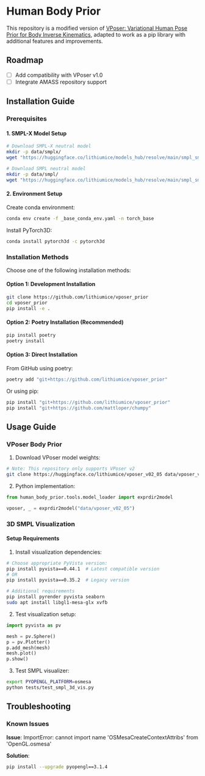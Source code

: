 
# Human Body Prior

This repository is a modified version of [VPoser: Variational Human Pose Prior for Body Inverse Kinematics](https://github.com/nghorbani/human_body_prior), adapted to work as a pip library with additional features and improvements.

## Roadmap

- [ ] Add compatibility with VPoser v1.0
- [ ] Integrate AMASS repository support

## Installation Guide

### Prerequisites

#### 1. SMPL-X Model Setup
```bash
# Download SMPL-X neutral model
mkdir -p data/smplx/
wget "https://huggingface.co/lithiumice/models_hub/resolve/main/smpl_smplh_smplx_mano/SMPLX_NEUTRAL.npz" -O data/smplx/SMPLX_NEUTRAL.npz

# Download SMPL neutral model
mkdir -p data/smpl/
wget "https://huggingface.co/lithiumice/models_hub/resolve/main/smpl_smplh_smplx_mano/SMPL_NEUTRAL.pkl" -O data/smpl/SMPL_NEUTRAL.pkl
```

#### 2. Environment Setup

Create conda environment:
```bash
conda env create -f _base_conda_env.yaml -n torch_base
```

Install PyTorch3D:
```bash
conda install pytorch3d -c pytorch3d
```

### Installation Methods

Choose one of the following installation methods:

#### Option 1: Development Installation
```bash
git clone https://github.com/lithiumice/vposer_prior
cd vposer_prior 
pip install -e .
```

#### Option 2: Poetry Installation (Recommended)
```bash
pip install poetry
poetry install
```

#### Option 3: Direct Installation
From GitHub using poetry:
```bash
poetry add "git+https://github.com/lithiumice/vposer_prior"
```

Or using pip:
```bash
pip install "git+https://github.com/lithiumice/vposer_prior"
pip install "git+https://github.com/mattloper/chumpy"
```

## Usage Guide

### VPoser Body Prior

1. Download VPoser model weights:
```bash
# Note: This repository only supports VPoser v2
git clone https://huggingface.co/lithiumice/vposer_v02_05 data/vposer_v02_05
```

2. Python implementation:
```python
from human_body_prior.tools.model_loader import exprdir2model

vposer, _ = exprdir2model("data/vposer_v02_05")
```

### 3D SMPL Visualization

#### Setup Requirements

1. Install visualization dependencies:
```bash
# Choose appropriate PyVista version:
pip install pyvista==0.44.1  # Latest compatible version
# OR
pip install pyvista==0.35.2  # Legacy version

# Additional requirements
pip install pyrender pyvista seaborn
sudo apt install libgl1-mesa-glx xvfb
```

2. Test visualization setup:
```python
import pyvista as pv

mesh = pv.Sphere()
p = pv.Plotter()
p.add_mesh(mesh)
mesh.plot()
p.show()
```

3. Test SMPL visualizer:
```bash
export PYOPENGL_PLATFORM=osmesa
python tests/test_smpl_3d_vis.py
```

## Troubleshooting

### Known Issues

**Issue**: ImportError: cannot import name 'OSMesaCreateContextAttribs' from 'OpenGL.osmesa'

**Solution**:
```bash
pip install --upgrade pyopengl==3.1.4
```        
